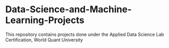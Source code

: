 # Data-Science-and-Machine-Learning-Projects
This repository contains projects done under the Applied Data Science Lab Certification, World Quant University
